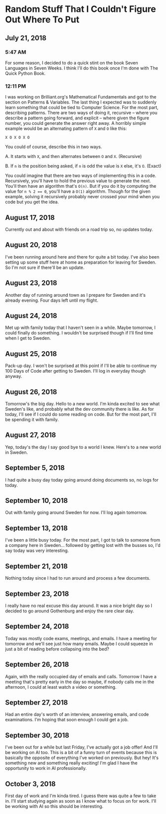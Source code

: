 # Random Stuff That I Couldn't Figure Out Where To Put

## July 21, 2018

### 5:47 AM

For some reason, I decided to do a quick stint on the book Seven Languages in Seven Weeks. I think I'll do this book once I'm done with The Quick Python Book.

### 12:11 PM

I was working on Brilliant.org's Mathematical Fundamentals and got to the section on Patterns & Variables. The last thing I expected was to suddenly learn something that could be tied to Computer Science. For the most part, describing patterns. There are two ways of doing it, recursive – where you describe a pattern going forward, and explicit – where given the figure number, you could generate the answer right away. A horribly simple example would be an alternating pattern of `X` and `O` like this:

```
X O X O X O
```

You could of course, describe this in two ways.

A. It starts with `X`, and then alternates between `O` and `X`. (Recursive)

B. If `n` is the position being asked, if `n` is odd the value is `X` else, it's `O`. (Exact)

You could imagine that there are two ways of implementing this in a code. Recursively, you'll have to hold the previous value to generate the next. You'll then have an algorithm that's `O(n)`. But if you do it by computing the value for `n % 2 == 0`, you'll have a `O(1)` algorithm. Though for the given example, solving it recursively probably never crossed your mind when you code but you get the idea.

## August 17, 2018

Currently out and about with friends on a road trip so, no updates today.

## August 20, 2018

I've been running around here and there for quite a bit today. I've also been setting up some stuff here at home as preparation for leaving for Sweden. So I'm not sure if there'll be an update.

## August 23, 2018

Another day of running around town as I prepare for Sweden and it's already evening. Four days left until my flight.

## August 24, 2018

Met up with family today that I haven't seen in a while. Maybe tomorrow, I could finally do something. I wouldn't be surprised though if I'll find time when I get to Sweden.

## August 25, 2018

Pack-up day. I won't be surprised at this point if I'll be able to continue my 100 Days of Code after getting to Sweden. I'll log in everyday though anyway.

## August 26, 2018

Tomorrow's the big day. Hello to a new world. I'm kinda excited to see what Sweden's like, and probably what the dev community there is like. As for today, I'll see if I could do some reading on code. But for the most part, I'll be spending it with family.

## August 27, 2018

Yep, today's the day I say good bye to a world I knew. Here's to a new world in Sweden.

## September 5, 2018

I had quite a busy day today going around doing documents so, no logs for today.

## September 10, 2018

Out with family going around Sweden for now. I'll log again tomorrow.

## September 13, 2018

I've been a little busy today. For the most part, I got to talk to someone from a company here in Sweden... followed by getting lost with the busses so, I'd say today was very interesting.

## September 21, 2018

Nothing today since I had to run around and process a few documents.

## September 23, 2018

I really have no real excuse this day around. It was a nice bright day so I decided to go around Gothenburg and enjoy the rare clear day.

## September 24, 2018

Today was mostly code exams, meetings, and emails. I have a meeting for tomorrow and we'll see just how many emails. Maybe I could squeeze in just a bit of reading before collapsing into the bed?

## September 26, 2018

Again, with the really occupied day of emails and calls. Tomorrow I have a meeting that's pretty early in the day so maybe, if nobody calls me in the afternoon, I could at least watch a video or something.

## September 27, 2018

Had an entire day's worth of an interview, answering emails, and code examinations. I'm hoping that soon enough I could get a job.

## September 30, 2018

I've been out for a while but last Friday, I've actually got a job offer! And I'll be working on AI too. This is a bit of a funny turn of events because this is basically the opposite of everything I've worked on previously. But hey! It's something new and something really exciting! I'm glad I have the opportunity to work in AI professionally.

## October 3, 2018

First day of work and I'm kinda tired. I guess there was quite a few to take in. I'll start studying again as soon as I know what to focus on for work. I'll be working with AI so this should be interesting.
